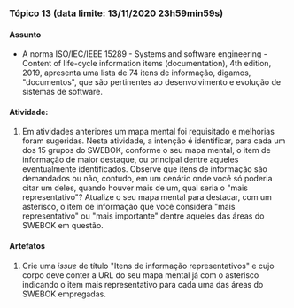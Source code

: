 ### Tópico 13 (data limite: **13/11/2020 23h59min59s**)

#### Assunto

- A norma ISO/IEC/IEEE 15289 - Systems and software engineering - Content of life-cycle information items (documentation), 
4th edition, 2019, apresenta uma lista de 74 itens de informação, digamos, "documentos", que são pertinentes ao 
desenvolvimento e evolução de sistemas de software. 
  
#### Atividade:

1. Em atividades anteriores um mapa mental foi requisitado e melhorias foram sugeridas. Nesta atividade, a intenção é identificar,
para cada um dos 15 grupos do SWEBOK, conforme o seu mapa mental, o item de informação de maior destaque,
ou principal dentre aqueles eventualmente identificados. Observe que itens de informação são demandados ou não,
contudo, em um cenário onde você só poderia citar um deles, quando houver mais de um, qual seria o "mais
representativo"? Atualize o seu mapa mental para destacar, com um asterisco, o item de informação que você
considera "mais representativo" ou "mais importante" dentre aqueles das áreas do SWEBOK em questão. 

#### Artefatos

1. Crie uma _issue_ de título "Itens de informação representativos" e cujo corpo deve conter
a URL do seu mapa mental já com o asterisco indicando o item mais representativo para cada uma das áreas do SWEBOK empregadas.

